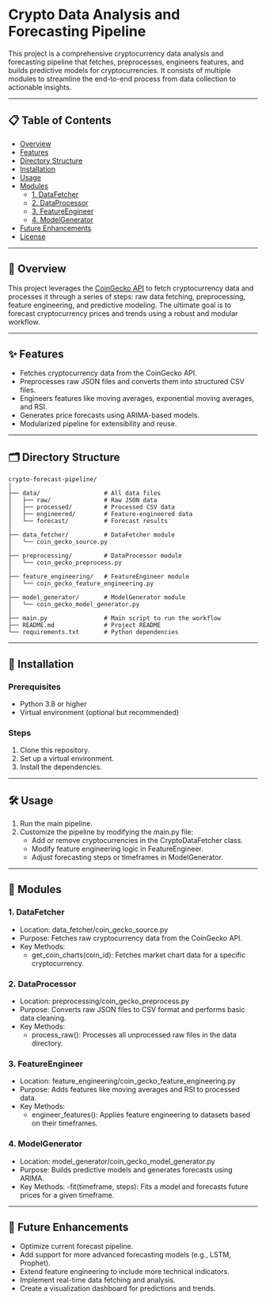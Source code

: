 # Crypto Data Analysis and Forecasting Pipeline

This project is a comprehensive cryptocurrency data analysis and forecasting pipeline that fetches, preprocesses, engineers features, and builds predictive models for cryptocurrencies. It consists of multiple modules to streamline the end-to-end process from data collection to actionable insights.

---

## 📋 Table of Contents
- [Overview](#overview)
- [Features](#features)
- [Directory Structure](#directory-structure)
- [Installation](#installation)
- [Usage](#usage)
- [Modules](#modules)
  - [1. DataFetcher](#1-datafetcher)
  - [2. DataProcessor](#2-dataprocessor)
  - [3. FeatureEngineer](#3-featureengineer)
  - [4. ModelGenerator](#4-modelgenerator)
- [Future Enhancements](#future-enhancements)
- [License](#license)

---

## 🌟 Overview

This project leverages the [CoinGecko API](https://www.coingecko.com/en/api) to fetch cryptocurrency data and processes it through a series of steps: raw data fetching, preprocessing, feature engineering, and predictive modeling. The ultimate goal is to forecast cryptocurrency prices and trends using a robust and modular workflow.

---

## ✨ Features
- Fetches cryptocurrency data from the CoinGecko API.
- Preprocesses raw JSON files and converts them into structured CSV files.
- Engineers features like moving averages, exponential moving averages, and RSI.
- Generates price forecasts using ARIMA-based models.
- Modularized pipeline for extensibility and reuse.

---

## 🗂 Directory Structure

```plaintext
crypto-forecast-pipeline/
│
├── data/                  # All data files
│   ├── raw/               # Raw JSON data
│   ├── processed/         # Processed CSV data
│   ├── engineered/        # Feature-engineered data
│   └── forecast/          # Forecast results
│
├── data_fetcher/          # DataFetcher module
│   └── coin_gecko_source.py
│
├── preprocessing/         # DataProcessor module
│   └── coin_gecko_preprocess.py
│
├── feature_engineering/   # FeatureEngineer module
│   └── coin_gecko_feature_engineering.py
│
├── model_generator/       # ModelGenerator module
│   └── coin_gecko_model_generator.py
│
├── main.py                # Main script to run the workflow
├── README.md              # Project README
└── requirements.txt       # Python dependencies
```

---

## 🚀 Installation

### Prerequisites

- Python 3.8 or higher
- Virtual environment (optional but recommended)

### Steps

1. Clone this repository.
2. Set up a virtual environment.
3. Install the dependencies.

---

## 🛠 Usage

1. Run the main pipeline.
2. Customize the pipeline by modifying the main.py file:
    - Add or remove cryptocurrencies in the CryptoDataFetcher class.
    - Modify feature engineering logic in FeatureEngineer.
    - Adjust forecasting steps or timeframes in ModelGenerator.

---

## 🧩 Modules

### 1. DataFetcher

- Location: data_fetcher/coin_gecko_source.py
- Purpose: Fetches raw cryptocurrency data from the CoinGecko API.
- Key Methods:
    - get_coin_charts(coin_id): Fetches market chart data for a specific cryptocurrency.

### 2. DataProcessor

- Location: preprocessing/coin_gecko_preprocess.py
- Purpose: Converts raw JSON files to CSV format and performs basic data cleaning.
- Key Methods:
    - process_raw(): Processes all unprocessed raw files in the data directory.

### 3. FeatureEngineer

- Location: feature_engineering/coin_gecko_feature_engineering.py
- Purpose: Adds features like moving averages and RSI to processed data.
- Key Methods:
    - engineer_features(): Applies feature engineering to datasets based on their timeframes.

### 4. ModelGenerator

- Location: model_generator/coin_gecko_model_generator.py
- Purpose: Builds predictive models and generates forecasts using ARIMA.
- Key Methods:
    -fit(timeframe, steps): Fits a model and forecasts future prices for a given timeframe.

---

## 🔮 Future Enhancements

- Optimize current forecast pipeline.
- Add support for more advanced forecasting models (e.g., LSTM, Prophet).
- Extend feature engineering to include more technical indicators.
- Implement real-time data fetching and analysis.
- Create a visualization dashboard for predictions and trends.
